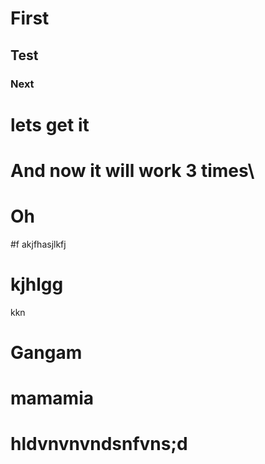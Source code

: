 # First
## Test


### Next


# lets get it


# And now it will work 3 times\
# Oh

#f akjfhasjlkfj

# kjhlgg
kkn

# Gangam

# mamamia
# hldvnvnvndsnfvns;d

